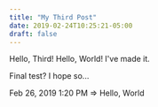 ```yaml
---
title: "My Third Post"
date: 2019-02-24T10:25:21-05:00
draft: false
---
```

Hello, Third! Hello, World! I've made it.

Final test? I hope so... 

Feb 26, 2019 1:20 PM => Hello, World
